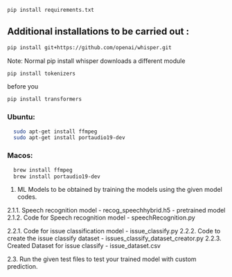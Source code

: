 ```bash
pip install requirements.txt
```

## Additional installations to be carried out :

  ```bash
  pip install git+https://github.com/openai/whisper.git
  ```
Note: Normal pip install whisper downloads a different module

```bash
pip install tokenizers
```
before you
```bash
pip install transformers
```

### Ubuntu:
```bash
  sudo apt-get install ffmpeg
  sudo apt-get install portaudio19-dev
```

### Macos:
```bash
  brew install ffmpeg
  brew install portaudio19-dev
```


1. ML Models to be obtained by training the models using the given model codes.

2.1.1. Speech recognition model - recog_speechhybrid.h5 - pretrained model 
2.1.2. Code for Speech recognition model - speechRecognition.py

2.2.1. Code for issue classification model - issue_classify.py
2.2.2. Code to create the issue classify dataset - issues_classify_dataset_creator.py
2.2.3. Created Dataset for issue classify - issue_dataset.csv

2.3. Run the given test files to test your trained model with custom prediction.
